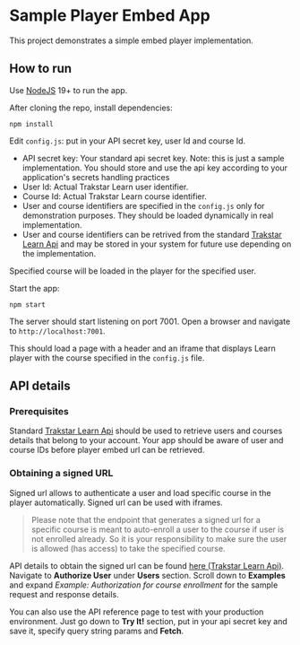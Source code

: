 # Sample Player Embed App
This project demonstrates a simple embed player implementation.

## How to run
Use [NodeJS](https://nodejs.org/) 19+ to run the app.

After cloning the repo, install dependencies:
```
npm install
```
Edit `config.js`: put in your API secret key, user Id and course Id.
- API secret key: Your standard api secret key. Note: this is just a sample implementation. You should store and use the api key according to your application's secrets handling practices
- User Id: Actual Trakstar Learn user identifier.
- Course Id: Actual Trakstar Learn course identifier.
- User and course identifiers are specified in the `config.js` only for demonstration purposes. They should be loaded dynamically in real implementation.
- User and course identifiers can be retrived from the standard [Trakstar Learn Api](http://mindflash.github.io/mf-api-example/app/index.html#/v3) and may be stored in your system for future use depending on the implementation.

Specified course will be loaded in the player for the specified user.

Start the app:
```
npm start
```
The server should start listening on port 7001. Open a browser and navigate to `http://localhost:7001`.

This should load a page with a header and an iframe that displays Learn player with the course specified in the `config.js` file.

## API details
### Prerequisites
Standard [Trakstar Learn Api](http://mindflash.github.io/mf-api-example/app/index.html#/v3) should be used to retrieve users and courses details that belong to your account. Your app should be aware of user and course IDs before player embed url can be retrieved.
### Obtaining a signed URL
Signed url allows to authenticate a user and load specific course in the player automatically. Signed url can be used with iframes.

> Please note that the endpoint that generates a signed url for a specific course is meant to auto-enroll a user to the course if user is not enrolled already. So it is your responsibility to make sure the user is allowed (has access) to take the specified course.

API details to obtain the signed url can be found [here (Trakstar Learn Api)](http://mindflash.github.io/mf-api-example/app/index.html#/v3). Navigate to **Authorize User** under **Users** section. Scroll down to **Examples** and expand *Example: Authorization for course enrollment* for the sample request and response details.

You can also use the API reference page to test with your production environment. Just go down to **Try It!** section, put in your api secret key and save it, specify query string params and **Fetch**.
